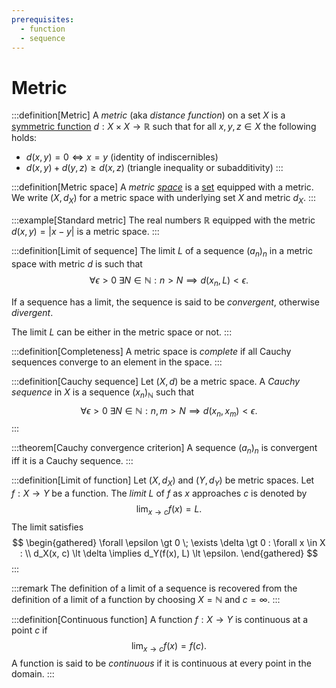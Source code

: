 ```yaml
---
prerequisites:
  - function
  - sequence
---
```


# Metric

:::definition[Metric]
A _metric_ (aka _distance function_) on a set $X$ is a [symmetric function]() $d: X \times X \to \mathbb{R}$ such that for all $x, y, z \in X$ the following holds:

- $d(x, y) = 0 \iff x = y$ (identity of indiscernibles)
- $d(x, y) + d(y, z) \ge d(x, z)$ (triangle inequality or subadditivity)
:::

:::definition[Metric space]
A _metric [space]()_ is a [set]() equipped with a metric. We write $(X, d_X)$ for a metric space with underlying set $X$ and metric $d_X$.
:::

:::example[Standard metric]
The real numbers $\mathbb{R}$ equipped with the metric $d(x, y) = |x - y|$ is a metric space.
:::


:::definition[Limit of sequence]
The limit $L$ of a sequence $(a_n)_n$ in a metric space with metric $d$ is such that
$$
\forall \epsilon > 0 \; \exists N \in \mathbb{N} : n > N \implies d(x_n, L) \lt \epsilon.
$$

If a sequence has a limit, the sequence is said to be _convergent_, otherwise _divergent_.

The limit $L$ can be either in the metric space or not.
:::


:::definition[Completeness]
A metric space is _complete_ if all Cauchy sequences converge to an element in the space.
:::


:::definition[Cauchy sequence]
Let $(X, d)$ be a metric space. A _Cauchy sequence_ in $X$ is a sequence $(x_n)_\mathbb{N}$ such that
$$
\forall \epsilon > 0 \; \exists N \in \mathbb{N} : n, m > N \implies d(x_n, x_m) \lt \epsilon.
$$
:::


:::theorem[Cauchy convergence criterion]
A sequence $(a_n)_n$ is convergent iff it is a Cauchy sequence.
:::


:::definition[Limit of function]
Let $(X, d_X)$ and $(Y, d_Y)$ be metric spaces. Let $f: X \to Y$ be a function. The _limit_ $L$ of $f$ as $x$ approaches $c$ is denoted by
$$
\lim_{x \to c} f(x) = L.
$$
The limit satisfies
$$
\begin{gathered}
\forall \epsilon \gt 0 \; \exists \delta \gt 0 : \forall x \in X : \\
d_X(x, c) \lt \delta \implies d_Y(f(x), L) \lt \epsilon.
\end{gathered}
$$
:::

:::remark
The definition of a limit of a sequence is recovered from the definition of a limit of a function by choosing $X = \mathbb{N}$ and $c = \infty$.
:::

:::definition[Continuous function]
A function $f: X \to Y$ is continuous at a point $c$ if
$$
\lim_{x\to c} f(x) = f(c).
$$
A function is said to be _continuous_ if it is continuous at every point in the domain.
:::
